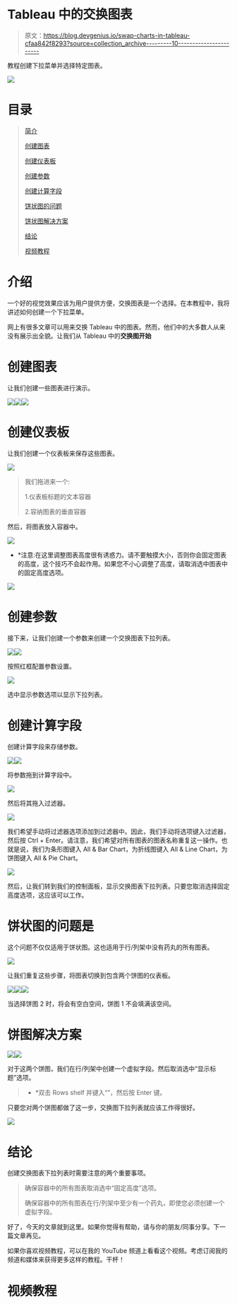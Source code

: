 # Tableau 中的交换图表

> 原文：<https://blog.devgenius.io/swap-charts-in-tableau-cfaa842f8293?source=collection_archive---------10----------------------->

教程创建下拉菜单并选择特定图表。

![](img/e4e368027519a59e9e8bc7842ea1d23b.png)

# 目录

> [简介](#76ee)
> 
> [创建图表](#59a2)
> 
> [创建仪表板](#a324)
> 
> [创建参数](#21a3)
> 
> [创建计算字段](#dfad)
> 
> [饼状图的问题](#0b22)
> 
> [饼状图解决方案](#6f06)
> 
> [结论](#8540)
> 
> [视频教程](#a283)

# 介绍

一个好的视觉效果应该为用户提供方便，交换图表是一个选择。在本教程中，我将讲述如何创建一个下拉菜单。

网上有很多文章可以用来交换 Tableau 中的图表。然而，他们中的大多数人从来没有展示出全貌。让我们从 Tableau 中的**交换图开始**

# 创建图表

让我们创建一些图表进行演示。

![](img/3eb03d93c5312b10af40206eaaf48419.png)![](img/7bcc7a04005b1c6287dc7b55fe22f442.png)![](img/1264dc3df1fc3469e6074e9fa3f7aa0c.png)

# 创建仪表板

让我们创建一个仪表板来保存这些图表。

![](img/e91acd3fa5c1fef5d807d2f1b3d279a8.png)

> 我们拖进来一个:
> 
> 1.仪表板标题的文本容器
> 
> 2.容纳图表的垂直容器

然后，将图表放入容器中。

![](img/2b01eab4f7e05d9fce9cf1f9e185f80e.png)

*   *注意:在这里调整图表高度很有诱惑力。请不要触摸大小，否则你会固定图表的高度，这个技巧不会起作用。如果您不小心调整了高度，请取消选中图表中的固定高度选项。

![](img/f637cc2dbb7533bf8c9cb1d9ef9a5723.png)

# 创建参数

接下来，让我们创建一个参数来创建一个交换图表下拉列表。

![](img/d100e88bf37226e2242be986f2586d74.png)![](img/17550b735c321f4ea7a87415e1af1544.png)

按照红框配置参数设置。

![](img/1ea2907a6007dce9e38302d7656dd108.png)

选中显示参数选项以显示下拉列表。

# 创建计算字段

创建计算字段来存储参数。

![](img/be013c1af1e6e710f80666026ee8941c.png)![](img/2a416ffdb457b4fd119d28124bf28a8a.png)

将参数拖到计算字段中。

![](img/8b8509e07d2e856541f9a1c52d2e3cf7.png)

然后将其拖入过滤器。

![](img/7c760b378777fa6f826e6334f87b737a.png)

我们希望手动将过滤器选项添加到过滤器中。因此，我们手动将选项键入过滤器，然后按 Ctrl + Enter。请注意，我们希望对所有图表的图表名称重复这一操作。也就是说，我们为条形图键入 All & Bar Chart，为折线图键入 All & Line Chart，为饼图键入 All & Pie Chart。

![](img/ce0781fc9ba1caa0d225ea0779c43e5d.png)

然后，让我们转到我们的控制面板，显示交换图表下拉列表。只要您取消选择固定高度选项，这应该可以工作。

# 饼状图的问题是

这个问题不仅仅适用于饼状图。这也适用于行/列架中没有药丸的所有图表。

![](img/aa6a3fb175a06201f02a94edd27400ef.png)

让我们重复这些步骤，将图表切换到包含两个饼图的仪表板。

![](img/8265b5b66d9f30ff1bc49e2d43f113c4.png)![](img/db9e64a2fb21e71df5fca64eac129ea0.png)![](img/18410cf94d7c3ceae5b2a1e4cad69467.png)

当选择饼图 2 时，将会有空白空间，饼图 1 不会填满该空间。

# 饼图解决方案

![](img/4173b2e3900c75cfbeb88d4933cc6540.png)![](img/7d9a74996e38186de5ec3689867d8694.png)

对于这两个饼图，我们在行/列架中创建一个虚拟字段。然后取消选中“显示标题”选项。

> * *双击 Rows shelf 并键入“”，然后按 Enter 键。

只要您对两个饼图都做了这一步，交换图下拉列表就应该工作得很好。

![](img/2a8658b4f2184645d93d0a63cc6de624.png)

# 结论

创建交换图表下拉列表时需要注意的两个重要事项。

> 确保容器中的所有图表取消选中“固定高度”选项。
> 
> 确保容器中的所有图表在行/列架中至少有一个药丸，即使您必须创建一个虚拟字段。

好了，今天的文章就到这里。如果你觉得有帮助，请与你的朋友/同事分享。下一篇文章再见。

如果你喜欢视频教程，可以在我的 YouTube 频道上看看这个视频。考虑订阅我的频道和媒体来获得更多这样的教程。干杯！

# 视频教程